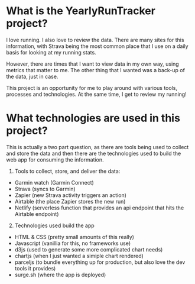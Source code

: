 # What is the YearlyRunTracker project?

I love running. I also love to review the data. There are many sites for this information, with Strava being the most common place that I use on a daily basis for looking at my running stats. 

However, there are times that I want to view data in my own way, using metrics that matter to me. The other thing that I wanted was a back-up of the data, just in case. 

This project is an opportunity for me to play around with various tools, processes and technologies. At the same time, I get to review my running!

# What technologies are used in this project?

This is actually a two part question, as there are tools being used to collect and store the data and then there are the technologies used to build the web app for consuming the information. 

1. Tools to collect, store, and deliver the data: 

- Garmin watch (Garmin Connect)
- Strava (syncs to Garmin)
- Zapier (new Strava activity triggers an action)
- Airtable (the place Zapier stores the new run)
- Netlify (serverless function that provides an api endpoint that hits the Airtable endpoint)

2. Technologies used build the app

- HTML & CSS (pretty small amounts of this really)
- Javascript (vanillia for this, no frameworks use)
- d3js (used to generate some more complicated chart needs)
- chartjs (when I just wanted a simiple chart rendered)
- parceljs (to bundle everything up for production, but also love the dev tools it provides)
- surge.sh (where the app is deployed)

